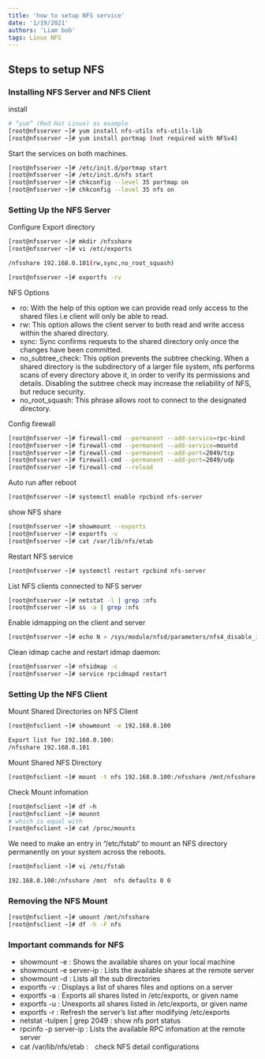 ```yaml
---
title: 'how to setup NFS service'
date: '1/19/2021'
authors: 'Liam bob'
tags: Linux NFS
---
```


## Steps to setup NFS

### Installing NFS Server and NFS Client

install

```bash
# “yum” (Red Hat Linux) as example
[root@nfsserver ~]# yum install nfs-utils nfs-utils-lib
[root@nfsserver ~]# yum install portmap (not required with NFSv4)
```

Start the services on both machines.

```bash
[root@nfsserver ~]# /etc/init.d/portmap start
[root@nfsserver ~]# /etc/init.d/nfs start
[root@nfsserver ~]# chkconfig --level 35 portmap on
[root@nfsserver ~]# chkconfig --level 35 nfs on
```

### Setting Up the NFS Server

Configure Export directory

```bash
[root@nfsserver ~]# mkdir /nfsshare
[root@nfsserver ~]# vi /etc/exports

/nfsshare 192.168.0.101(rw,sync,no_root_squash)

[root@nfsserver ~]# exportfs -rv
```

NFS Options

- ro: With the help of this option we can provide read only access to the shared files i.e client will only be able to read.
- rw: This option allows the client server to both read and write access within the shared directory.
- sync: Sync confirms requests to the shared directory only once the changes have been committed.
- no_subtree_check: This option prevents the subtree checking. When a shared directory is the subdirectory of a larger file system, nfs performs scans of every directory above it, in order to verify its permissions and details. Disabling the subtree check may increase the reliability of NFS, but reduce security.
- no_root_squash: This phrase allows root to connect to the designated directory.

Config firewall

```bash
[root@nfsserver ~]# firewall-cmd --permanent --add-service=rpc-bind
[root@nfsserver ~]# firewall-cmd --permanent --add-service=mountd
[root@nfsserver ~]# firewall-cmd --permanent --add-port=2049/tcp
[root@nfsserver ~]# firewall-cmd --permanent --add-port=2049/udp
[root@nfsserver ~]# firewall-cmd --reload
```

Auto run after reboot

```bash
[root@nfsserver ~]# systemctl enable rpcbind nfs-server
```

show NFS share

```bash
[root@nfsserver ~]# showmount --exports
[root@nfsserver ~]# exportfs -v
[root@nfsserver ~]# cat /var/lib/nfs/etab
```

Restart NFS service

```bash
[root@nfsserver ~]# systemctl restart rpcbind nfs-server
```

List NFS clients connected to NFS server

```bash
[root@nfsserver ~]# netstat -l | grep :nfs
[root@nfsserver ~]# ss -a | grep :nfs
```

Enable idmapping on the client and server

```bash
[root@nfsserver ~]# echo N > /sys/module/nfsd/parameters/nfs4_disable_idmapping
```

Clean idmap cache and restart idmap daemon:

```bash
[root@nfsserver ~]# nfsidmap -c
[root@nfsserver ~]# service rpcidmapd restart
```

### Setting Up the NFS Client

Mount Shared Directories on NFS Client

```bash
[root@nfsclient ~]# showmount -e 192.168.0.100

Export list for 192.168.0.100:
/nfsshare 192.168.0.101
```

Mount Shared NFS Directory

```bash
[root@nfsclient ~]# mount -t nfs 192.168.0.100:/nfsshare /mnt/nfsshare
```

Check Mount infomation

```bash
[root@nfsclient ~]# df –h
[root@nfsclient ~]# mounnt
# which is equal with
[root@nfsclient ~]# cat /proc/mounts 
```

We need to make an entry in “/etc/fstab“ to mount an NFS directory permanently on your system across the reboots.

```bash
[root@nfsclient ~]# vi /etc/fstab

192.168.0.100:/nfsshare /mnt  nfs defaults 0 0
```

### Removing the NFS Mount

```bash
[root@nfsclient ~]# umount /mnt/nfsshare
[root@nfsclient ~]# df -h -F nfs
```

### Important commands for NFS

- showmount -e : Shows the available shares on your local machine
- showmount -e server-ip : Lists the available shares at the remote server
- showmount -d : Lists all the sub directories
- exportfs -v : Displays a list of shares files and options on a server
- exportfs -a : Exports all shares listed in /etc/exports, or given name
- exportfs -u : Unexports all shares listed in /etc/exports, or given name
- exportfs -r : Refresh the server’s list after modifying /etc/exports
- netstat -tulpen | grep 2049 : show nfs port status
- rpcinfo -p server-ip : Lists the available RPC infomation at the remote server
- cat /var/lib/nfs/etab :　check NFS detail configurations
